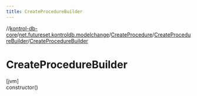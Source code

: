 ```yaml
---
title: CreateProcedureBuilder
---
```

//[kontrol-db-core](../../../../index.html)/[net.futureset.kontroldb.modelchange](../../index.html)/[CreateProcedure](../index.html)/[CreateProcedureBuilder](index.html)/[CreateProcedureBuilder](-create-procedure-builder.html)



# CreateProcedureBuilder



[jvm]\
constructor()





